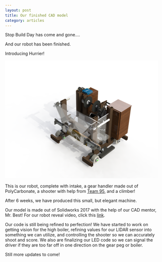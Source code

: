 ```yaml
---
layout: post
title: Our finished CAD model
category: articles
---
```

Stop Build Day has come and gone....

And our robot has been finished. 

Introducing Hurrier!

![The Hurrier](/assets/images/mk3.png)

This is our robot, complete with intake, a gear handler made out of PolyCarbonate, a shooter with help from [Team 95](http://www.frcteam95.org/wp/), and a climber!

After 6 weeks, we have produced this small, but elegant machine.

Our model is made out of Solidworks 2017 with the help of our CAD mentor, Mr. Best! 
For our robot reveal video, click this [link](https://www.youtube.com/watch?v=RBQL_KEJ_q0).

Our code is still being refined to perfection! We have started to work on getting vision for the high boiler, refining values for our LIDAR sensor into something we can utilize, and controlling the shooter so we can accurately shoot and score.
We also are finalizing our LED code so we can signal the driver if they are too far off in one direction on the gear peg or boiler.

Still more updates to come!